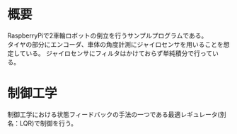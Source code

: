   #  概要
  RaspberryPiで2車輪ロボットの倒立を行うサンプルプログラムである。  
  タイヤの部分にエンコーダ、車体の角度計測にジャイロセンサを用いることを想定している。
  ジャイロセンサにフィルタはかけておらず単純積分で行っている。  
  # 制御工学
  制御工学における状態フィードバックの手法の一つである最適レギュレータ(別名：LQR)で制御を行う。

